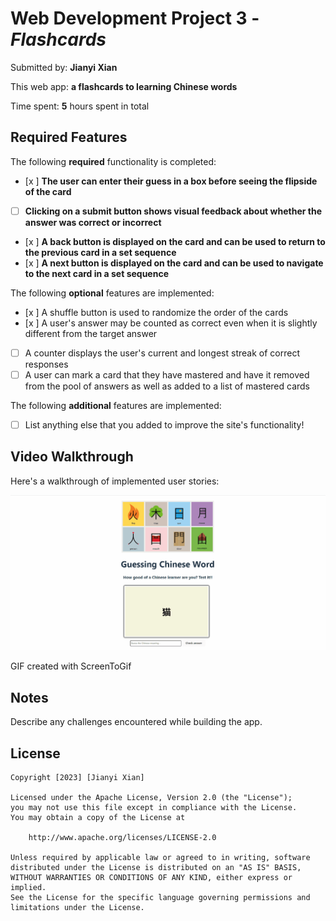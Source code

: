 # Web Development Project 3 - *Flashcards*

Submitted by: **Jianyi Xian**

This web app: **a flashcards to learning Chinese words**

Time spent: **5** hours spent in total

## Required Features

The following **required** functionality is completed:

- [x ] **The user can enter their guess in a box before seeing the flipside of the card**
- [ ] **Clicking on a submit button shows visual feedback about whether the answer was correct or incorrect**
- [x ] **A back button is displayed on the card and can be used to return to the previous card in a set sequence**
- [x ] **A next button is displayed on the card and can be used to navigate to the next card in a set sequence**

The following **optional** features are implemented:

- [x ] A shuffle button is used to randomize the order of the cards
- [x ] A user's answer may be counted as correct even when it is slightly different from the target answer
- [ ] A counter displays the user's current and longest streak of correct responses
- [ ] A user can mark a card that they have mastered and have it removed from the pool of answers as well as added to a list of mastered cards

The following **additional** features are implemented:

* [ ] List anything else that you added to improve the site's functionality!

## Video Walkthrough

Here's a walkthrough of implemented user stories:

<img src='video-walkthrough.gif' title='Video Walkthrough' width='' alt='Video Walkthrough' />

<!-- Replace this with whatever GIF tool you used! -->
GIF created with ScreenToGif


## Notes

Describe any challenges encountered while building the app.

## License

    Copyright [2023] [Jianyi Xian]

    Licensed under the Apache License, Version 2.0 (the "License");
    you may not use this file except in compliance with the License.
    You may obtain a copy of the License at

        http://www.apache.org/licenses/LICENSE-2.0

    Unless required by applicable law or agreed to in writing, software
    distributed under the License is distributed on an "AS IS" BASIS,
    WITHOUT WARRANTIES OR CONDITIONS OF ANY KIND, either express or implied.
    See the License for the specific language governing permissions and
    limitations under the License.